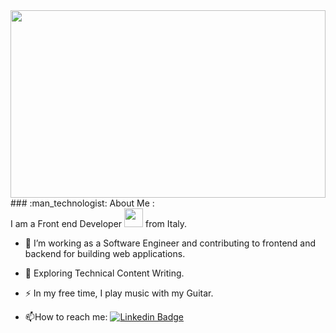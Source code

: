 <div align="center">
  <img src="https://media.giphy.com/media/dWesBcTLavkZuG35MI/giphy.gif" width="100%" height="300"/>
</div>


<div align="">
  ### :man_technologist: About Me :
</div>

<div align="left">
  I am a Front end Developer <img src="https://media.giphy.com/media/Q5hFA1l3tmdCoRskwM/giphy-downsized-large.gif" width="30"> from Italy.
</div>  


- :telescope: I’m working as a Software Engineer and contributing to frontend and backend for building web applications.

- :seedling: Exploring Technical Content Writing.

- :zap: In my free time, I play music with my Guitar.

- :mailbox:How to reach me: [![Linkedin Badge](https://www.linkedin.com/in/gianpaolo-buono/)](your-linkedin-url)

